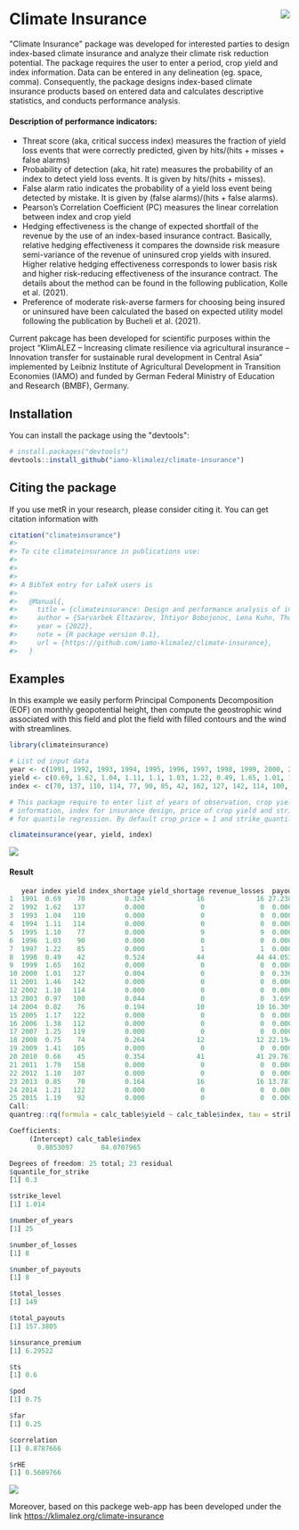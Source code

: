 

<!-- README.md is generated from README.Rmd. Please edit that file -->

# Climate Insurance <img src="man/figures/logo.png" align="right"/>


"Climate Insurance" package was developed for interested parties to design index-based climate insurance and analyze their climate risk reduction  potential.  The package requires the user to enter a period, crop yield and index information. Data can be entered in any delineation (eg. space, comma). Consequently, the package designs index-based climate insurance products based on entered data and calculates descriptive statistics, and conducts performance analysis.

#### Description of performance indicators:

-   Threat score (aka, critical success index) measures the fraction of yield loss events that were correctly predicted, given by hits/(hits + misses + false alarms)
-   Probability of detection (aka, hit rate) measures the probability of an index to detect yield loss events. It is given by hits/(hits + misses).
-   False alarm ratio indicates the probability of a yield loss event being detected by mistake. It is given by (false alarms)/(hits + false alarms).
-   Pearson’s Correlation Coefficient (PC) measures the linear correlation between index and crop yield
-   Hedging effectiveness is the change of expected shortfall of the revenue by the use of an index-based insurance contract. Basically, relative hedging effectiveness it compares the downside risk measure semi-variance of the revenue of uninsured crop yields with insured. Higher relative hedging effectiveness corresponds to lower basis risk and higher risk-reducing effectiveness of the insurance contract. The details about the method can be found in the following publication, Kolle et al. (2021).
-   Preference of moderate risk-averse farmers for choosing being insured or uninsured have been calculated the based on expected utility model following the publication by Bucheli et al. (2021).

Current pakcage has been developed for scientific purposes within the project “KlimALEZ – Increasing climate resilience via agricultural insurance – Innovation transfer for sustainable rural development in Central Asia” implemented by Leibniz Institute of Agricultural Development in Transition Economies (IAMO) and funded by German Federal Ministry of Education and Research (BMBF), Germany.

## Installation

You can install the package using the "devtools":

``` r
# install.packages("devtools")
devtools::install_github("iamo-klimalez/climate-insurance")
```



## Citing the package

If you use metR in your research, please consider citing it. You can get
citation information with

``` r
citation("climateinsurance")
#> 
#> To cite climateinsurance in publications use:
#> 
#> 
#> 
#> A BibTeX entry for LaTeX users is
#> 
#>   @Manual{,
#>     title = {climateinsurance: Design and performance analysis of index-based climate insurances},
#>     author = {Sarvarbek Eltazarov, Ihtiyor Bobojonoc, Lena Kuhn, Thomas Glauben},
#>     year = {2022},
#>     note = {R package version 0.1},
#>     url = {https://github.com/iamo-klimalez/climate-insurance},
#>   }
```

## Examples

In this example we easily perform Principal Components Decomposition
(EOF) on monthly geopotential height, then compute the geostrophic wind
associated with this field and plot the field with filled contours and
the wind with streamlines.

``` r
library(climateinsurance)

# List od input data
year <- c(1991, 1992, 1993, 1994, 1995, 1996, 1997, 1998, 1999, 2000, 2001, 2002, 2003, 2004, 2005, 2006, 2007, 2008, 2009, 2010, 2011, 2012, 2013, 2014, 2015)
yield <- c(0.69, 1.62, 1.04, 1.11, 1.1, 1.03, 1.22, 0.49, 1.65, 1.01, 1.46, 1.1, 0.97, 0.82, 1.17, 1.38, 1.25, 0.75, 1.41, 0.66, 1.79, 1.1, 0.85, 1.21, 1.19)
index <- c(70, 137, 110, 114, 77, 90, 85, 42, 162, 127, 142, 114, 100, 76, 122, 112, 119, 74, 105, 45, 158, 107, 70, 122, 92)

# This package require to enter list of years of observation, crop yield
# information, index for insurance design, price of crop yield and stricke level 
# for quantile regression. By default crop_price = 1 and strike_quantile = 0.3

climateinsurance(year, yield, index)

```

![](man/figure/figure1.png)<!-- -->

#### Result
``` r
   year index yield index_shortage yield_shortage revenue_losses  payout premium non_insured_revenue insured_revenue he_insurance he_noinsurance
1  1991  0.69    70          0.324             16             16 27.2389  6.2952                  70         90.9437     142.4749      1081.0944
2  1992  1.62   137          0.000              0              0  0.0000  6.2952                 137        130.7048       0.0000         0.0000
3  1993  1.04   110          0.000              0              0  0.0000  6.2952                 110        103.7048       0.0000         0.0000
4  1994  1.11   114          0.000              0              0  0.0000  6.2952                 114        107.7048       0.0000         0.0000
5  1995  1.10    77          0.000              9              9  0.0000  6.2952                  77         70.7048    1035.2449       669.7744
6  1996  1.03    90          0.000              0              0  0.0000  6.2952                  90         83.7048     367.6891       165.8944
7  1997  1.22    85          0.000              1              1  0.0000  6.2952                  85         78.7048     584.4413       319.6944
8  1998  0.49    42          0.524             44             44 44.0531  6.2952                  42         79.7579     534.6326      3706.3744
9  1999  1.65   162          0.000              0              0  0.0000  6.2952                 162        155.7048       0.0000         0.0000
10 2000  1.01   127          0.004              0              0  0.3363  6.2952                 127        121.0411       0.0000         0.0000
11 2001  1.46   142          0.000              0              0  0.0000  6.2952                 142        135.7048       0.0000         0.0000
12 2002  1.10   114          0.000              0              0  0.0000  6.2952                 114        107.7048       0.0000         0.0000
13 2003  0.97   100          0.044              0              0  3.6991  6.2952                 100         97.4039      29.9877         8.2944
14 2004  0.82    76          0.194             10             10 16.3097  6.2952                  76         86.0145     284.4446       722.5344
15 2005  1.17   122          0.000              0              0  0.0000  6.2952                 122        115.7048       0.0000         0.0000
16 2006  1.38   112          0.000              0              0  0.0000  6.2952                 112        105.7048       0.0000         0.0000
17 2007  1.25   119          0.000              0              0  0.0000  6.2952                 119        112.7048       0.0000         0.0000
18 2008  0.75    74          0.264             12             12 22.1947  6.2952                  74         89.8995     168.4942       834.0544
19 2009  1.41   105          0.000              0              0  0.0000  6.2952                 105         98.7048      17.4325         0.0000
20 2010  0.66    45          0.354             41             41 29.7611  6.2952                  45         68.4658    1184.3344      3350.0944
21 2011  1.79   158          0.000              0              0  0.0000  6.2952                 158        151.7048       0.0000         0.0000
22 2012  1.10   107          0.000              0              0  0.0000  6.2952                 107        100.7048       4.7316         0.0000
23 2013  0.85    70          0.164             16             16 13.7876  6.2952                  70         77.4924     644.5308      1081.0944
24 2014  1.21   122          0.000              0              0  0.0000  6.2952                 122        115.7048       0.0000         0.0000
25 2015  1.19    92          0.000              0              0  0.0000  6.2952                  92         85.7048     294.9882       118.3744
Call:
quantreg::rq(formula = calc_table$yield ~ calc_table$index, tau = strike_quantile)

Coefficients:
     (Intercept) calc_table$index 
       0.8053097       84.0707965 

Degrees of freedom: 25 total; 23 residual
$quantile_for_strike
[1] 0.3

$strike_level
[1] 1.014

$number_of_years
[1] 25

$number_of_losses
[1] 8

$number_of_payouts
[1] 8

$total_losses
[1] 149

$total_payouts
[1] 157.3805

$insurance_premium
[1] 6.29522

$ts
[1] 0.6

$pod
[1] 0.75

$far
[1] 0.25

$correlation
[1] 0.8787666

$rHE
[1] 0.5609766
```

![](man/figures/timeseries-1.png)<!-- -->

Moreover, based on this packege web-app has been developed under the link https://klimalez.org/climate-insurance
